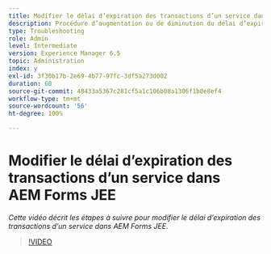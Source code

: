 ```yaml
---
title: Modifier le délai d’expiration des transactions d’un service dans AEM Forms JEE
description: Procédure d’augmentation ou de diminution du délai d’expiration des transactions d’un service dans AEM Forms JEE
type: Troubleshooting
role: Admin
level: Intermediate
version: Experience Manager 6.5
topic: Administration
index: y
exl-id: 3f30b17b-2e69-4b77-97fc-3df5a273d002
duration: 60
source-git-commit: 48433a5367c281cf5a1c106b08a1306f1b0e8ef4
workflow-type: tm+mt
source-wordcount: '56'
ht-degree: 100%

---
```


# Modifier le délai d’expiration des transactions d’un service dans AEM Forms JEE

*Cette vidéo décrit les étapes à suivre pour modifier le délai d’expiration des transactions d’un service dans AEM Forms JEE.*

>[!VIDEO](https://video.tv.adobe.com/v/335495?quality=12&learn=on)
